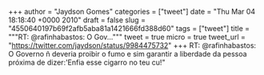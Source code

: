 
+++
author = "Jaydson Gomes"
categories = ["tweet"]
date = "Thu Mar 04 18:18:40 +0000 2010"
draft = false
slug = "4550640197b69f2afb5aba81a1421666fd388d60"
tags = ["tweet"]
title = """RT: @rafinhabastos: O Gov..."""
tweet = true
micro = true
tweet_url = "https://twitter.com/jaydson/status/9984475732"
+++
RT: @rafinhabastos: O Governo ñ deveria proibir o fumo e sim garantir a liberdade da pessoa próxima de dizer:'Enfia esse cigarro no teu cu!"
